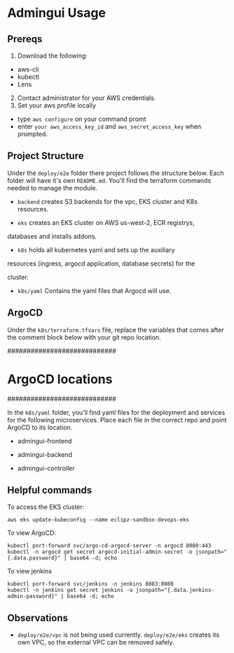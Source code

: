 
  
  
  ###

# Admingui Usage

## Prereqs

1. Download the following:
- aws-cli 
- kubectl
- Lens

2. Contact administrator for your AWS credentials.
3. Set your aws profile locally
- type `aws configure` on your command promt
- enter `your aws_access_key_id` and `aws_secret_access_key` when prompted.


## Project Structure

  

Under the `deploy/e2e` folder there project follows the structure below. Each folder will have it's own `README.md`. You'll find the terraform commands needed to manage the module.

  

-  `backend` creates S3 backends for the vpc, EKS cluster and K8s resources.

-  ```eks``` creates an EKS cluster on AWS us-west-2, ECR registrys,

databases and installs addons.

-  ```k8s``` holds all kubernetes yaml and sets up the auxiliary

resources (ingress, argocd application, database secrets) for the

cluster.

-  `k8s/yaml` Contains the yaml files that Argocd will use.

  

## ArgoCD

Under the `k8s/terraform.tfvars` file, replace the variables that comes after the comment block below with your git repo location.

  

############################

# ArgoCD locations

############################

In the `k8s/yaml` folder, you'll find yaml files for the deployment and services for the following microservices. Place each file in the correct repo and point ArgoCD to its location.

  

- admingui-frontend

- admingui-backend

- admingui-controller

  

## Helpful commands

To access the EKS cluster:

    aws eks update-kubeconfig --name eclipz-sandbox-devops-eks

To view ArgoCD:

    kubectl port-forward svc/argo-cd-argocd-server -n argocd 8080:443
    kubectl -n argocd get secret argocd-initial-admin-secret -o jsonpath="{.data.password}" | base64 -d; echo

  To view jenkins
  

    kubectl port-forward svc/jenkins -n jenkins 8083:8080
    kubectl -n jenkins get secret jenkins -o jsonpath="{.data.jenkins-admin-password}" | base64 -d; echo
	

## Observations

-  `deploy/e2e/vpc` is not being used currently. `deploy/e2e/eks` creates its own VPC, so the external VPC can be removed safely.
